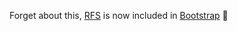 Forget about this, [RFS](https://github.com/twbs/rfs) is now included in [Bootstrap](https://github.com/twbs/bootstrap) 🎉
